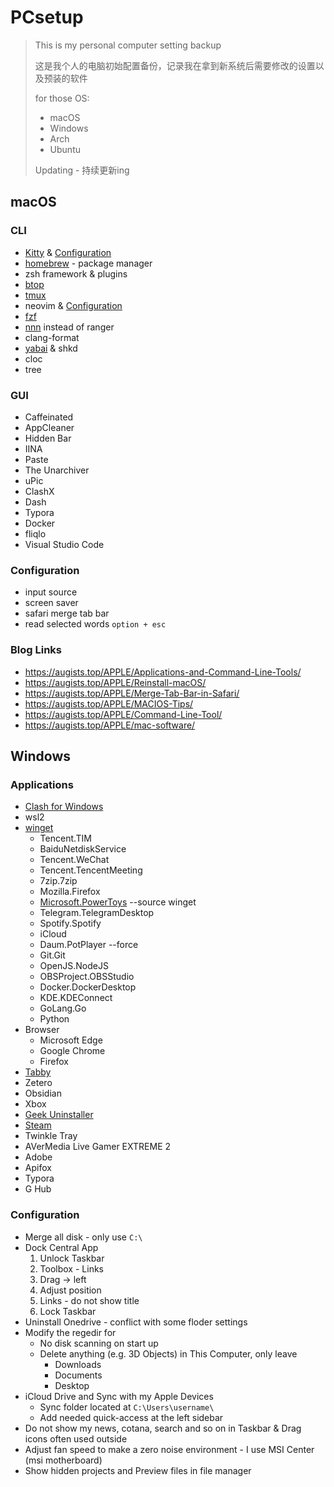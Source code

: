 # PCsetup

> This is my personal computer setting backup
>
> 这是我个人的电脑初始配置备份，记录我在拿到新系统后需要修改的设置以及预装的软件
>
> for those OS:
>   * macOS
>   * Windows
>   * Arch
>   * Ubuntu
>
> Updating - 持续更新ing

## macOS

### CLI

* [Kitty](https://sw.kovidgoyal.net/kitty/) & [Configuration](https://github.com/Augists/dotfiles/tree/master/.config/kitty)
* [homebrew](https://brew.sh/) - package manager
* zsh framework & plugins
* [btop](https://github.com/aristocratos/btop)
* [tmux](https://github.com/tmux/tmux)
* neovim & [Configuration](https://github.com/DUT-Unix-Like-Group/VapourNvim)
* [fzf](https://github.com/junegunn/fzf)
* [nnn](https://github.com/jarun/nnn) instead of ranger
* clang-format
* [yabai](https://github.com/koekeishiya/yabai) & shkd
* cloc
* tree

### GUI

* Caffeinated
* AppCleaner
* Hidden Bar
* IINA
* Paste
* The Unarchiver
* uPic
* ClashX
* Dash
* Typora
* Docker
* fliqlo
* Visual Studio Code

### Configuration

* input source
* screen saver
* safari merge tab bar
* read selected words `option + esc`


### Blog Links

* https://augists.top/APPLE/Applications-and-Command-Line-Tools/
* https://augists.top/APPLE/Reinstall-macOS/
* https://augists.top/APPLE/Merge-Tab-Bar-in-Safari/
* https://augists.top/APPLE/MACIOS-Tips/
* https://augists.top/APPLE/Command-Line-Tool/
* https://augists.top/APPLE/mac-software/

## Windows

### Applications

* [Clash for Windows](https://github.com/Fndroid/clash_for_windows_pkg)
* wsl2
* [winget](https://github.com/microsoft/winget-cli)
    * Tencent.TIM
    * BaiduNetdiskService
    * Tencent.WeChat
    * Tencent.TencentMeeting
    * 7zip.7zip
    * Mozilla.Firefox
    * [Microsoft.PowerToys](https://github.com/microsoft/PowerToys) --source winget
    * Telegram.TelegramDesktop
    * Spotify.Spotify
    * iCloud
    * Daum.PotPlayer --force
    * Git.Git
    * OpenJS.NodeJS
    * OBSProject.OBSStudio
    * Docker.DockerDesktop
    * KDE.KDEConnect
    * GoLang.Go
    * Python
* Browser
    * Microsoft Edge
    * Google Chrome
    * Firefox
* [Tabby](https://tabby.sh/)
* Zetero
* Obsidian
* Xbox
* [Geek Uninstaller](https://geekuninstaller.com/)
* [Steam](https://store.steampowered.com/)
* Twinkle Tray
* AVerMedia Live Gamer EXTREME 2
* Adobe
* Apifox
* Typora
* G Hub

### Configuration

* Merge all disk - only use `C:\`
* Dock Central App
    1. Unlock Taskbar
    2. Toolbox - Links
    3. Drag -> left
    4. Adjust position
    5. Links - do not show title
    6. Lock Taskbar
* Uninstall Onedrive - conflict with some floder settings
* Modify the regedir for
    * No disk scanning on start up
    * Delete anything (e.g. 3D Objects) in This Computer, only leave
        * Downloads
        * Documents
        * Desktop
* iCloud Drive and Sync with my Apple Devices
    * Sync folder located at `C:\Users\username\`
    * Add needed quick-access at the left sidebar
* Do not show my news, cotana, search and so on in Taskbar & Drag icons often used outside
* Adjust fan speed to make a zero noise environment - I use MSI Center (msi motherboard)
* Show hidden projects and Preview files in file manager

